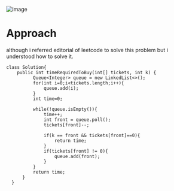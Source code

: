 ![image](https://github.com/shruti3032/Learning/assets/78202217/7fa16851-b63d-4afc-bcc2-02bdefd6fdb7)

# Approach

although i referred editorial of leetcode to solve this problem but i understood how to solve it.

    class Solution{
        public int timeRequiredToBuy(int[] tickets, int k) {
              Queue<Integer> queue = new LinkedList<>();
              for(int i=0;i<tickets.length;i++){
                  queue.add(i);
              }
              int time=0;
      
              while(!queue.isEmpty()){
                  time++;
                  int front = queue.poll();
                  tickets[front]--;
      
                  if(k == front && tickets[front]==0){
                      return time;
                  }
                  if(tickets[front] != 0){
                      queue.add(front);
                  }
              }
              return time;
          }
      }
